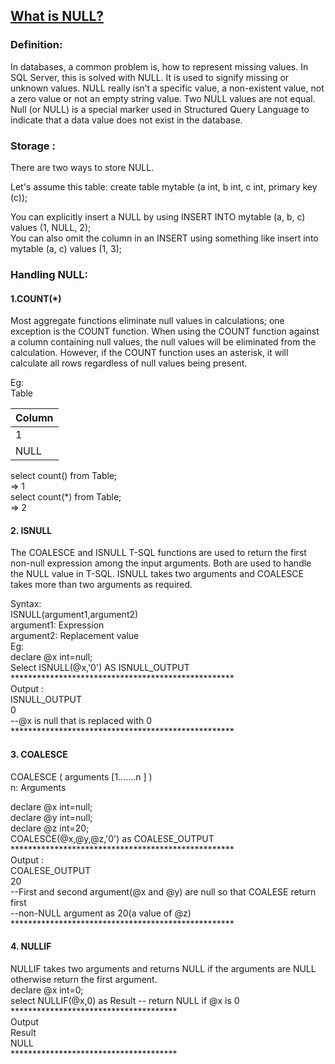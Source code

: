 ## [What is NULL?](https://prayuja-teli.github.io/Blog/Null)     

### Definition:<br/>

In databases, a common problem is, how to represent missing values. In SQL Server, this is solved with NULL. It is used to signify missing or unknown values. NULL really isn’t a specific value, a non-existent value, not a zero value or not an empty string value. Two NULL values are not equal. Null (or NULL) is a special marker used in Structured Query Language to indicate that a data value does not exist in the database. <br/>


### Storage :<br/>

There are two ways to store NULL.<br/>

Let's assume this table: create table mytable (a int, b int, c int, primary key (c));<br/>

You can explicitly insert a NULL by using INSERT INTO mytable (a, b, c) values (1, NULL, 2);<br/>
You can also omit the column in an INSERT using something like insert into mytable (a, c) values (1, 3);<br/>

### Handling NULL:<br/>

#### 1.COUNT(*)<br/>
Most aggregate functions eliminate null values in calculations; one exception is the COUNT function. When using the COUNT function against a column containing null values, the null values will be eliminated from the calculation. However, if the COUNT function uses an asterisk, it will calculate all rows regardless of null values being present.<br/>

Eg:<br/>
Table<br/>

| Column       | 
| :------------- | 
| 1 |
| NULL | 


select count() from Table;<br/>
=> 1<br/>
select count(*) from Table;<br/>
=> 2<br/>

#### 2. ISNULL<br/>

The COALESCE and ISNULL T-SQL functions are used to return the first non-null expression among the input arguments. Both are used to handle the NULL value in T-SQL. ISNULL takes two arguments and COALESCE takes more than two arguments as required.<br/>

Syntax: <br/>
ISNULL(argument1,argument2)<br/>
argument1: Expression<br/>
argument2: Replacement value<br/>
Eg:<br/>
declare @x int=null;<br/>
 Select ISNULL(@x,'0') AS ISNULL_OUTPUT<br/>
 ***************************************************<br/>
 Output : <br/>
   ISNULL_OUTPUT<br/>
       0<br/>
 --@x is null that is replaced with 0<br/>
 ***************************************************<br/>

#### 3. COALESCE<br/>
COALESCE ( arguments [1.......n ] )<br/>
n: Arguments<br/>

 declare @x int=null;<br/>
 declare @y int=null;<br/>
 declare @z int=20;<br/>
 COALESCE(@x,@y,@z,'0') as COALESE_OUTPUT<br/>
 ***************************************************<br/>
 Output : <br/>
   COALESE_OUTPUT<br/>
       20<br/>
 --First and second argument(@x and @y) are null so that COALESE return first<br/>
 --non-NULL argument as 20(a value of @z)<br/>
 ***************************************************<br/>

#### 4. NULLIF<br/>
NULLIF takes two arguments and returns NULL if the arguments are NULL otherwise return the first argument.<br/>
declare @x int=0;<br/>
select NULLIF(@x,0) as Result -- return NULL if @x is 0<br/>
**************************************<br/>
Output<br/>
Result<br/>
NULL<br/>
**************************************<br/>

